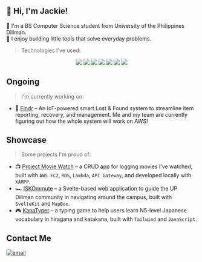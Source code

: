 ## 🌌 Hi, I'm Jackie!
🌻 I'm a BS Computer Science student from University of the Philippines Diliman.  
🔧 I enjoy building little tools that solve everyday problems. 
> Technologies I've used:
<p align="center">
  <img src="https://img.shields.io/badge/AWS-232F3E?style=for-the-badge&logo=amazonaws&logoColor=white" />
  <img src="https://img.shields.io/badge/Svelte-FF3E00?style=for-the-badge&logo=svelte&logoColor=white" />
  <img src="https://img.shields.io/badge/React-20232A?style=for-the-badge&logo=react&logoColor=61DAFB" />  
  <img src="https://img.shields.io/badge/Bootstrap-563D7C?style=for-the-badge&logo=bootstrap&logoColor=white" />
  <img src="https://img.shields.io/badge/Tailwind_CSS-38B2AC?style=for-the-badge&logo=tailwind-css&logoColor=white" />
  <img src="https://img.shields.io/badge/Mapbox-4264FB?style=for-the-badge&logo=mapbox&logoColor=white" />
  <img src="https://img.shields.io/badge/MySQL-005C84?style=for-the-badge&logo=mysql&logoColor=white" />
</p>

## Ongoing
> I'm currently working on:
- 🧸 [Findr](#) – An IoT-powered smart Lost & Found system to streamline item reporting, recovery, and management. Me and my team are currently figuring out how the whole system will work on AWS!

## Showcase
> Some projects I'm proud of:
- 📺 [Project Movie Watch](https://moviewatch.cloud/Project-Movie-Watch/mymovies/login.php) – a CRUD app for logging movies I've watched, built with `AWS EC2`, `RDS`, `Lambda`, `API Gateway`, and developed locally with `XAMPP`.
- 🏎 [ISKOmmute](https://iskommute.vercel.app/) – a Svelte-based web application to guide the UP Diliman community in navigating around the campus, built with `SvelteKit` and `MapBox`.
- 🎮 [KanaTyper](https://kana-typer.vercel.app/) – a typing game to help users learn N5-level Japanese vocabulary in hiragana and katakana, built with `Tailwind` and `JavaScript`.


## Contact Me
<a href="mailto:youremail@example.com"><img src="https://img.shields.io/badge/email-%23D14836?style=for-the-badge&logo=gmail&logoColor=white" alt="email" /></a>
<!--
**derouru/derouru** is a ✨ _special_ ✨ repository because its `README.md` (this file) appears on your GitHub profile.

Here are some ideas to get you started:

- 🔭 I’m currently working on ...
- 🌱 I’m currently learning ...
- 👯 I’m looking to collaborate on ...
- 🤔 I’m looking for help with ...
- 💬 Ask me about ...
- 📫 How to reach me: ...
- 😄 Pronouns: ...
- ⚡ Fun fact: ...
-->
